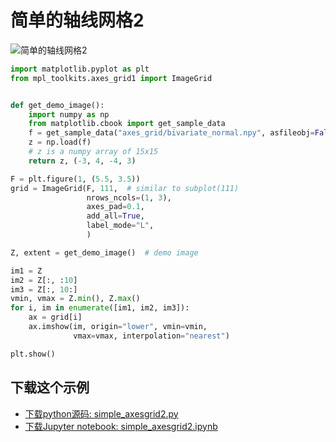 # 简单的轴线网格2

![简单的轴线网格2](https://matplotlib.org/_images/sphx_glr_simple_axesgrid2_001.png)

```python
import matplotlib.pyplot as plt
from mpl_toolkits.axes_grid1 import ImageGrid


def get_demo_image():
    import numpy as np
    from matplotlib.cbook import get_sample_data
    f = get_sample_data("axes_grid/bivariate_normal.npy", asfileobj=False)
    z = np.load(f)
    # z is a numpy array of 15x15
    return z, (-3, 4, -4, 3)

F = plt.figure(1, (5.5, 3.5))
grid = ImageGrid(F, 111,  # similar to subplot(111)
                 nrows_ncols=(1, 3),
                 axes_pad=0.1,
                 add_all=True,
                 label_mode="L",
                 )

Z, extent = get_demo_image()  # demo image

im1 = Z
im2 = Z[:, :10]
im3 = Z[:, 10:]
vmin, vmax = Z.min(), Z.max()
for i, im in enumerate([im1, im2, im3]):
    ax = grid[i]
    ax.imshow(im, origin="lower", vmin=vmin,
              vmax=vmax, interpolation="nearest")

plt.show()
```

## 下载这个示例
            
- [下载python源码: simple_axesgrid2.py](https://matplotlib.org/_downloads/simple_axesgrid2.py)
- [下载Jupyter notebook: simple_axesgrid2.ipynb](https://matplotlib.org/_downloads/simple_axesgrid2.ipynb)